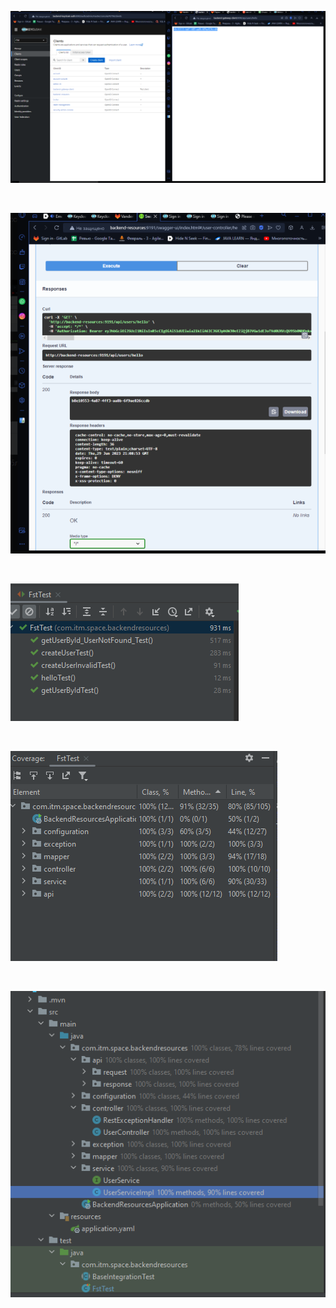 ![img_3.png](img_3.png)

<br>

![img_4.png](img_4.png)

<br>

![img.png](img.png)

<br>

![img_1.png](img_1.png)

<br>

![img_2.png](img_2.png)

